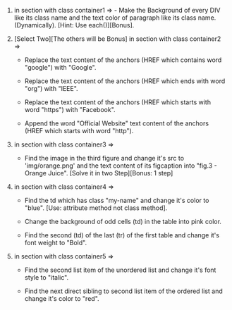1. in section with class container1 => - Make the Background of every DIV like its class name and the text color of paragraph like its class name. (Dynamically). [Hint: Use each()][Bonus].

2. [Select Two][The others will be Bonus]
   in section with class container2 =>

    - Replace the text content of the anchors (HREF which contains word "google") with "Google".

    - Replace the text content of the anchors (HREF which ends with word "org") with "IEEE".

    - Replace the text content of the anchors (HREF which starts with word "https") with "Facebook".

    - Append the word "Official Website" text content of the anchors (HREF which starts with word "http").

3. in section with class container3 =>

    - Find the image in the third figure and change it's src to 'img/orange.png' and the text content of its figcaption into "fig.3 - Orange Juice".
      [Solve it in two Step][Bonus: 1 step]

4. in section with class container4 =>

    - Find the td which has class "my-name" and change it's color to "blue".
      [Use: attribute method not class method].

    - Change the background of odd cells (td) in the table into pink color.

    - Find the second (td) of the last (tr) of the first table and change it's font weight to "Bold".

5. in section with class container5 =>

    - Find the second list item of the unordered list and change it's font style to "italic".

    - Find the next direct sibling to second list item of the ordered list and change it's color to "red".
